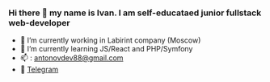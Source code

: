 ### Hi there 👋 my name is Ivan. I am self-educataed junior fullstack web-developer

- 🔭 I’m currently working in Labirint company (Moscow)
- 🌱 I’m currently learning JS/React and PHP/Symfony
- 📫 : [antonovdev88@gmail.com](mailto:antonovdev88@gmail.com) 
- :iphone: [Telegram](https://t.me/antonovkrez "Telegram")

